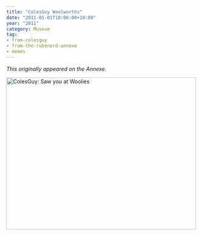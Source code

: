 ```yaml
---
title: "ColesGuy Woolworths"
date: "2011-01-01T18:06:00+10:00"
year: "2011"
category: Museum
tag:
- from-colesguy
- from-the-rubenerd-annexe
- memes
---
```

<p style="font-style:italic">This originally appeared on the Annexe.</p>

<p><img src="https://rubenerd.com/files/2011/colesguy-woolworths.jpg" alt="ColesGuy: Saw you at Woolies" style="width:500px; height:400px" /></p>

